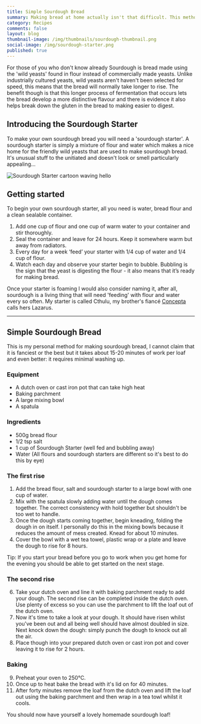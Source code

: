 ```yaml
---
title: Simple Sourdough Bread
summary: Making bread at home actually isn't that difficult. This method is quick, fits around the working day and makes minimal mess.
category: Recipes
comments: false
layout: blog
thumbnail-image: /img/thumbnails/sourdough-thumbnail.png
social-image: /img/sourdough-starter.png
published: true
---
```


For those of you who don't know already Sourdough is bread made using the 'wild yeasts' found in flour instead of commercially made yeasts. Unlike industrially cultured yeasts, wild yeasts aren't haven't been selected for speed, this means that the bread will normally take longer to rise. The benefit though is that this longer process of fermentation that occurs lets the bread develop a more distinctive flavour and there is evidence it also helps break down the gluten in the bread to making easier to digest.

## Introducing the Sourdough Starter

To make your own sourdough bread you will need a 'sourdough starter'. A sourdough starter is simply a mixture of flour and water which makes a nice home for the friendly wild yeasts that are used to make sourdough bread. It's unusual stuff to the unitiated and doesn't look or smell particularly appealing…

![Sourdough Starter cartoon waving hello]({{site.baseurl}}/img/sourdough-starter.png)

## Getting started

To begin your own sourdough starter, all you need is water, bread flour and a clean sealable container.

1. Add one cup of flour and one cup of warm water to your container and stir thoroughly.
2. Seal the container and leave for 24 hours. Keep it somewhere warm but away from radiators.
3. Every day for a week ‘feed’ your starter with 1/4 cup of water and 1/4 cup of flour.
4. Watch each day and observe your starter begin to bubble. Bubbling is the sign that the yeast is digesting the flour - it also means that it’s ready for making bread.

Once your starter is foaming I would also consider naming it, after all, sourdough is a living thing that will need 'feeding' with flour and water every so often. My starter is called Cthulu, my brother's fiancé [Concepta](https://twitter.com/conceptacassar) calls hers Lazarus.

****

## Simple Sourdough Bread

This is my personal method for making sourdough bread, I cannot claim that it is fanciest or the best but it takes about 15-20 minutes of work per loaf and even better: it requires minimal washing up.

### Equipment

* A dutch oven or cast iron pot that can take high heat
* Baking parchment
* A large mixing bowl
* A spatula

### Ingredients

* 500g bread flour
* 1/2 tsp salt
* 1 cup of Sourdough Starter (well fed and bubbling away)
* Water (All flours and sourdough starters are different so it's best to do this by eye)

### The first rise
	
1. Add the bread flour, salt and sourdough starter to a large bowl with one cup of water.
2. Mix with the spatula slowly adding water until the dough comes together. The correct consistency with hold together but shouldn't be too wet to handle.  
3. Once the dough starts coming together, begin kneading, folding the dough in on itself. I personally do this in the mixing bowls because it reduces the amount of mess created. Knead for about 10 minutes.
5. Cover the bowl with a wet tea towel, plastic wrap or a plate and leave the dough to rise for 8 hours.
	
Tip: If you start your bread before you go to work when you get home for the evening you should be able to get started on the next stage.

### The second rise
	
6. Take your dutch oven and line it with baking parchment ready to add your dough. The second rise can be completed inside the dutch oven. Use plenty of excess so you can use the parchment to lift the loaf out of the dutch oven.
7. Now it's time to take a look at your dough. It should have risen whilst you've been out and all being well should have almost doubled in size. Next knock down the dough: simply punch the dough to knock out all the air.
8. Place though into your prepared dutch oven or cast iron pot and cover leaving it to rise for 2 hours.
	
### Baking
	
9. Preheat your oven to 250°C.
10. Once up to heat bake the bread with it's lid on for 40 minutes.
11. After forty minutes remove the loaf from the dutch oven and lift the loaf out using the baking parchment and then wrap in a tea towl whilst it cools.
	
You should now have yourself a lovely homemade sourdough loaf!
